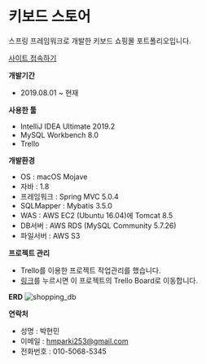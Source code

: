 # 키보드 스토어
스프링 프레임워크로 개발한 키보드 쇼핑몰 포트폴리오입니다. 

[사이트 접속하기](http://ec2-15-164-163-248.ap-northeast-2.compute.amazonaws.com:8080)

**개발기간**
- 2019.08.01 ~ 현재

**사용한 툴**
- IntelliJ IDEA Ultimate 2019.2
- MySQL Workbench 8.0
- Trello

**개발환경**
- OS : macOS Mojave
- 자바 : 1.8
- 프레임워크 : Spring MVC 5.0.4
- SQLMapper :  Mybatis 3.5.0
- WAS : AWS EC2 (Ubuntu 16.04)에 Tomcat 8.5
- DB서버 : AWS RDS (MySQL Community 5.7.26)
- 파일서버 : AWS S3

**프로젝트 관리**
- Trello를 이용한 프로젝트 작업관리를 했습니다.
- [링크](https://trello.com/b/kN0bDV8A/spring-shopping)를 누르시면 이 프로젝트의 Trello Board로 이동합니다.

**ERD**
![shopping_db](https://user-images.githubusercontent.com/27950858/65681061-2cec2a80-e093-11e9-9bff-862c439a5cae.png)

**연락처**
- 성명 : 박현민
- 이메일 : hmparki253@gmail.com
- 전화번호 : 010-5068-5345
